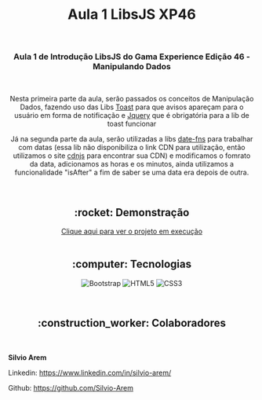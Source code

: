 <h1 align="center">Aula 1 LibsJS XP46</h1>

<br>

<h3 align="center">Aula 1 de Introdução LibsJS do Gama Experience Edição 46 - Manipulando Dados</h3>

<br>

<p align="center">Nesta primeira parte da aula, serão passados os conceitos de Manipulação Dados, fazendo uso das Libs <a href="https://github.com/CodeSeven/toastr">Toast</a> para que avisos apareçam para o usuário em forma de notificação e <a href="https://releases.jquery.com/">Jquery</a> que é obrigatória para a lib de toast funcionar</p>

<p align="center">Já na segunda parte da aula, serão utilizadas a libs <a href="https://date-fns.org/">date-fns</a> para trabalhar com datas (essa lib não disponibiliza o link CDN para utilização, então utilizamos o site <a href="https://cdnjs.com/libraries/date-fns/2.0.0-alpha0">cdnjs</a> para encontrar sua CDN) e modificamos o fomrato da data, adicionamos as horas e os minutos, ainda utilizamos a funcionalidade "isAfter" a fim de saber se uma data era depois de outra. </p>

<br>

<h2 align="center">:rocket: Demonstração</h2>

<div align="center"> 
  <a href="">Clique aqui para ver o projeto em execução</a>
</div>
<br>

<h2 align="center">:computer: Tecnologias</h2>
<div align="center">

  ![Bootstrap](https://img.shields.io/badge/Bootstrap-563D7C?style=for-the-badge&logo=bootstrap&logoColor=white) 
  ![HTML5](https://img.shields.io/badge/HTML5-E34F26?style=for-the-badge&logo=html5&logoColor=white) 
  ![CSS3](https://img.shields.io/badge/CSS3-1572B6?style=for-the-badge&logo=css3&logoColor=white) 
  
</div>
<br>
<h2 align="center">:construction_worker: Colaboradores</h2>


<br>

**Silvio Arem**

Linkedin: https://www.linkedin.com/in/silvio-arem/

Github: https://github.com/Silvio-Arem